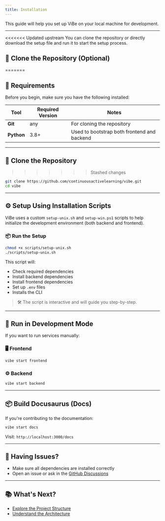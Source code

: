 ```yaml
---
title: Installation
---
```


This guide will help you set up ViBe on your local machine for development.

---
<<<<<<< Updated upstream
You can clone the repository or directly download the setup file and run it to start the setup process.
## 🚀 Clone the Repository (Optional)
=======

## 🧰 Requirements

Before you begin, make sure you have the following installed:

| Tool       | Required Version | Notes                                       |
| ---------- | ---------------- | ------------------------------------------- |
| **Git**    | any              | For cloning the repository                  |
| **Python** | 3.8+             | Used to bootstrap both frontend and backend |

---

## 🚀 Clone the Repository
>>>>>>> Stashed changes

```bash
git clone https://github.com/continuousactivelearning/vibe.git
cd vibe
```

---

## ⚙️ Setup Using Installation Scripts

ViBe uses a custom `setup-unix.sh` and `setup-win.ps1` scripts to help initialize the development environment (both backend and frontend).

### 📦 Run the Setup

```bash
chmod +x scripts/setup-unix.sh
./scripts/setup-unix.sh
```

This script will:

- Check required dependencies
- Install backend dependencies
- Install frontend dependencies
- Set up `.env` files
- Installs the CLI

> 🛠️ The script is interactive and will guide you step-by-step.

---

## 🧪 Run in Development Mode

If you want to run services manually:

### 🖥 Frontend

```bash
vibe start frontend
```

### ⚙️ Backend

```bash
vibe start backend
```

---

## 📦 Build Docusaurus (Docs)

If you're contributing to the documentation:

```bash
vibe start docs
```

Visit: `http://localhost:3000/docs`

---

## 🐛 Having Issues?

- Make sure all dependencies are installed correctly
- Open an issue or ask in the [GitHub Discussions](https://github.com/continuousactivelearning/vibe/discussions)

---

## 📚 What's Next?

- [Explore the Project Structure](./project-structure.md)
- [Understand the Architecture](../development/architecture.md)
